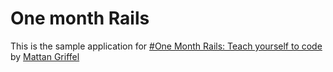 # One month Rails

This is the sample application for
[#One Month Rails: Teach yourself to code](http://onemonthrails.com)
by [Mattan Griffel](mattangriffel.com)